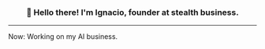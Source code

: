 <h3 align="center">👋 Hello there! I'm Ignacio, founder at stealth business.</h3>

---

Now: Working on my AI business.
